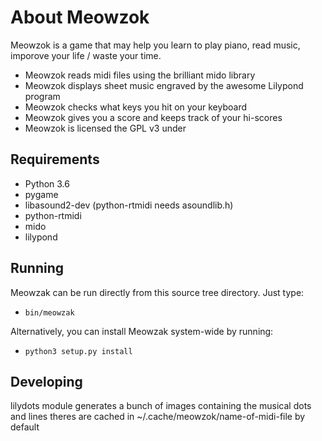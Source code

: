 About Meowzok
==========

Meowzok is a game that may help you learn to play piano, read music,
imporove your life / waste your time. 

* Meowzok reads midi files using the brilliant mido library
* Meowzok displays sheet music engraved by the awesome Lilypond program
* Meowzok checks what keys you hit on your keyboard
* Meowzok gives you a score and keeps track of your hi-scores
* Meowzok is licensed the GPL v3 under


Requirements
------------

* Python 3.6
* pygame
* libasound2-dev     (python-rtmidi needs asoundlib.h)
* python-rtmidi  
* mido 
* lilypond

Running
-------

Meowzak can be run directly from this source tree directory. Just type:

 * `bin/meowzak`

Alternatively, you can install Meowzak system-wide by running:

 * `python3 setup.py install`

Developing
----------

lilydots module generates a bunch of images containing the musical dots and lines
theres are cached in ~/.cache/meowzok/name-of-midi-file by default 


